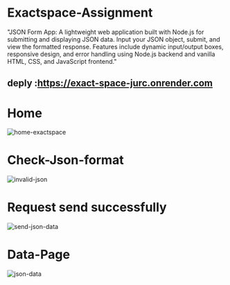 # Exactspace-Assignment
"JSON Form App: A lightweight web application built with Node.js for submitting and displaying JSON data. Input your JSON object, submit, and view the formatted response. Features include dynamic input/output boxes, responsive design, and error handling using Node.js backend and vanilla HTML, CSS, and JavaScript frontend."

## deply :https://exact-space-jurc.onrender.com

# Home

![home-exactspace](https://github.com/himanshu60/DEvOps-Assignment/assets/65457075/d418d2aa-5f52-41b8-8a6d-52c11b527c05)

# Check-Json-format

![invalid-json](https://github.com/himanshu60/DEvOps-Assignment/assets/65457075/b644a50f-e70f-4a45-a39f-47db7ab83419)

# Request send successfully
![send-json-data](https://github.com/himanshu60/DEvOps-Assignment/assets/65457075/fef8e6c5-1ed5-4bf5-a92d-3e4102511343)

# Data-Page
![json-data](https://github.com/himanshu60/DEvOps-Assignment/assets/65457075/cd68c055-9e59-4a6e-8a3e-4795433ef45a)


